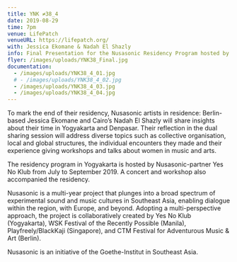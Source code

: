 ```yaml
---
title: YNK ≠38_4
date: 2019-08-29
time: 7pm
venue: LifePatch
venueURL: https://lifepatch.org/
with: Jessica Ekomane & Nadah El Shazly
info: Final Presentation for the Nusasonic Residency Program hosted by Yes No Klub
flyer: /images/uploads/YNK38_Final.jpg
documentation:
  - /images/uploads/YNK38_4_01.jpg
  # - /images/uploads/YNK38_4_02.jpg
  - /images/uploads/YNK38_4_03.jpg
  - /images/uploads/YNK38_4_04.jpg
---
```


To mark the end of their residency, Nusasonic artists in residence: Berlin-based Jessica Ekomane and Cairo’s Nadah El Shazly will share insights about their time in Yogyakarta and Denpasar. Their reflection in the dual sharing session will address diverse topics such as collective organisation, local and global structures, the individual encounters they made and their experience giving workshops and talks about women in music and arts.

The residency program in Yogyakarta is hosted by Nusasonic-partner Yes No Klub from July to September 2019. A concert and workshop also accompanied the residency.

Nusasonic is a multi-year project that plunges into a broad spectrum of experimental sound and music cultures in Southeast Asia, enabling dialogue within the region, with Europe, and beyond. Adopting a multi-perspective approach, the project is collaboratively created by Yes No Klub (Yogyakarta), WSK Festival of the Recently Possible (Manila), Playfreely/BlackKaji (Singapore), and CTM Festival for Adventurous Music & Art (Berlin).

Nusasonic is an initiative of the Goethe-Institut in Southeast Asia.
